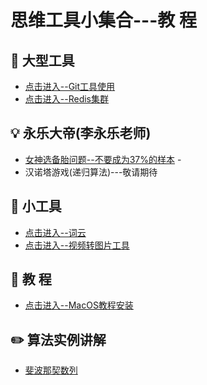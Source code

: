 思维工具小集合---教 程  
======

## :floppy_disk: 大型工具
- [点击进入--Git工具使用](https://github.com/CyC2018/CS-Notes/blob/master/notes/Git.md)    
- [点击进入--Redis集群](#)  


## :bulb: 永乐大帝(李永乐老师)  
- [女神选备胎问题--不要成为37%的样本](https://github.com/KissMyLady/Daily_Tools_Create/blob/master/Goddess/Goddess_test.md)    -
- 汉诺塔游戏(递归算法)---敬请期待   


## :wrench:  小工具
- [点击进入--词云](https://github.com/KissMyLady/Word_Cloud)  
- [点击进入--视频转图片工具](https://github.com/KissMyLady/Exchaneg-video-to-photo)


## :watermelon: 教  程  
- [点击进入--MacOS教程安装](https://github.com/KissMyLady/Tools/blob/master/Word_Cloud/virtual_mac.md)  


## :pencil2: 算法实例讲解  
 - [斐波那契数列](https://github.com/KissMyLady/Tools/blob/master/algorithem/feibo.md)    




